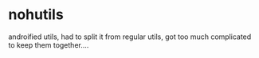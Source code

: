 # nohutils
androified utils, had to split it from regular utils, got too much complicated to keep them together....
